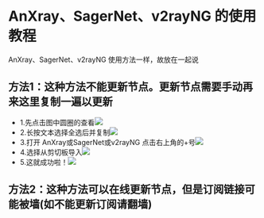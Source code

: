 # AnXray、SagerNet、v2rayNG 的使用教程
AnXray、SagerNet、v2rayNG 使用方法一样，故放在一起说

## 方法1：这种方法不能更新节点。更新节点需要手动再来这里复制一遍以更新

- 1.先点击图中圆圈的查看![](https://raw.githubusercontent.com/OVOJKzzZ/test/main/Screenshot_20211127-235512~4.png)
- 2.长按文本选择全选后并复制![](https://raw.githubusercontent.com/OVOJKzzZ/test/main/Screenshot_20211127-235848~4.png)
- 3.打开 AnXray或SagerNet或v2rayNG 点击右上角的+号![](https://raw.githubusercontent.com/OVOJKzzZ/test/main/Screenshot_20211128-001750~3.png)
- 4.选择从剪切板导入![](https://raw.githubusercontent.com/OVOJKzzZ/test/main/Screenshot_20211128-001954~2.png)
- 5.这就成功啦！![](https://raw.githubusercontent.com/OVOJKzzZ/test/main/Screenshot_20211128-002305~2.png)
## 方法2：这种方法可以在线更新节点，但是订阅链接可能被墙(如不能更新订阅请翻墙)
